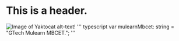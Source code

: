# This is a header.
![Image of Yaktocat](https://octodex.github.com/images/yaktocat.png) alt-text!
''' typescript
var mulearnMbcet: string = "GTech Mulearn MBCET.";
'''
